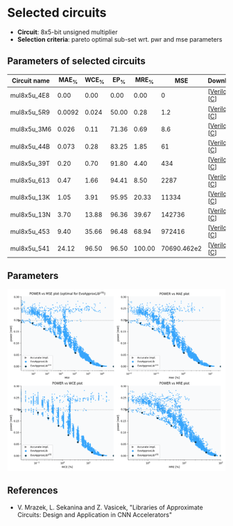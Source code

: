 
Selected circuits
===================
 - **Circuit**: 8x5-bit unsigned multiplier
 - **Selection criteria**: pareto optimal sub-set wrt. pwr and mse parameters

Parameters of selected circuits
----------------------------

| Circuit name | MAE<sub>%</sub> | WCE<sub>%</sub> | EP<sub>%</sub> | MRE<sub>%</sub> | MSE | Download |
| --- |  --- | --- | --- | --- | --- | --- | 
| mul8x5u_4E8 | 0.00 | 0.00 | 0.00 | 0.00 | 0 |  [[Verilog](mul8x5u_4E8.v)]  [[C](mul8x5u_4E8.c)] |
| mul8x5u_5R9 | 0.0092 | 0.024 | 50.00 | 0.28 | 1.2 |  [[Verilog](mul8x5u_5R9.v)]  [[C](mul8x5u_5R9.c)] |
| mul8x5u_3M6 | 0.026 | 0.11 | 71.36 | 0.69 | 8.6 |  [[Verilog](mul8x5u_3M6.v)]  [[C](mul8x5u_3M6.c)] |
| mul8x5u_44B | 0.073 | 0.28 | 83.25 | 1.85 | 61 |  [[Verilog](mul8x5u_44B.v)]  [[C](mul8x5u_44B.c)] |
| mul8x5u_39T | 0.20 | 0.70 | 91.80 | 4.40 | 434 |  [[Verilog](mul8x5u_39T.v)]  [[C](mul8x5u_39T.c)] |
| mul8x5u_613 | 0.47 | 1.66 | 94.41 | 8.50 | 2287 |  [[Verilog](mul8x5u_613.v)]  [[C](mul8x5u_613.c)] |
| mul8x5u_13K | 1.05 | 3.91 | 95.95 | 20.33 | 11334 |  [[Verilog](mul8x5u_13K.v)]  [[C](mul8x5u_13K.c)] |
| mul8x5u_13N | 3.70 | 13.88 | 96.36 | 39.67 | 142736 |  [[Verilog](mul8x5u_13N.v)]  [[C](mul8x5u_13N.c)] |
| mul8x5u_453 | 9.40 | 35.66 | 96.48 | 68.94 | 972416 |  [[Verilog](mul8x5u_453.v)]  [[C](mul8x5u_453.c)] |
| mul8x5u_541 | 24.12 | 96.50 | 96.50 | 100.00 | 70690.462e2 |  [[Verilog](mul8x5u_541.v)]  [[C](mul8x5u_541.c)] |
    
Parameters
--------------
![Parameters figure](fig.png)

References
--------------
   - V. Mrazek, L. Sekanina and Z. Vasicek, "Libraries of Approximate Circuits: Design and Application in CNN Accelerators"

             